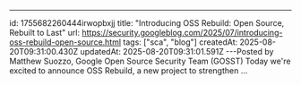 ---
id: 1755682260444irwopbxjj
title: "Introducing OSS Rebuild: Open Source, Rebuilt to Last"
url: https://security.googleblog.com/2025/07/introducing-oss-rebuild-open-source.html
tags: ["sca", "blog"]
createdAt: 2025-08-20T09:31:00.430Z
updatedAt: 2025-08-20T09:31:01.591Z
---Posted by Matthew Suozzo, Google Open Source Security Team (GOSST) Today we're excited to announce OSS Rebuild, a new project to strengthen ...
